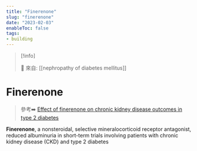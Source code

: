 ```yaml
---
title: "Finerenone"
slug: "finerenone"
date: "2023-02-03"
enableToc: false
tags:
- building
---
```


> [!info]
>
> 🌱 來自: [[nephropathy of diabetes mellitus]]

# Finerenone

> 參考➡️ [Effect of finerenone on chronic kidney disease outcomes in type 2 diabetes](https://www.nejm.org/doi/full/10.1056/NEJMoa2025845)

**Finerenone**, a nonsteroidal, selective mineralocorticoid receptor antagonist, reduced albuminuria in short-term trials involving patients with chronic kidney disease (CKD) and type 2 diabetes

